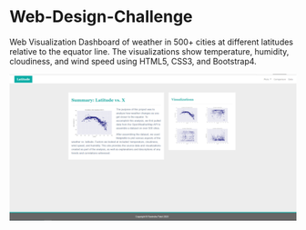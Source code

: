 # Web-Design-Challenge

Web Visualization Dashboard of weather in 500+ cities at different latitudes relative to the equator line. The visualizations show temperature, humidity, cloudiness, and wind speed using HTML5, CSS3, and Bootstrap4.


![](Results/Summary.png)
